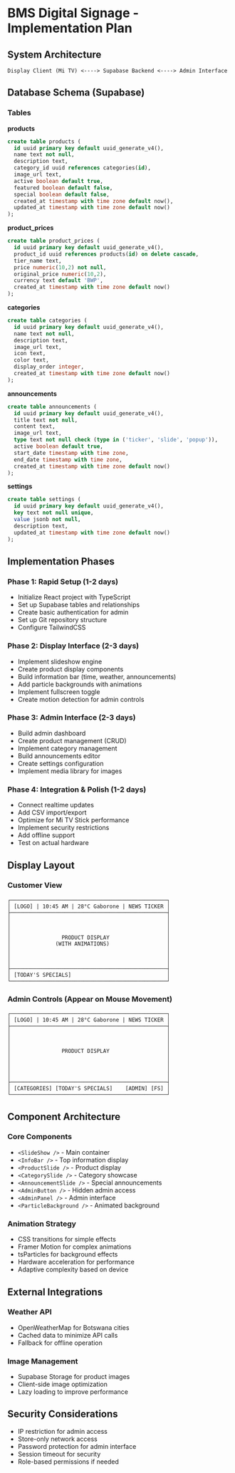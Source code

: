 # BMS Digital Signage - Implementation Plan

## System Architecture

```
Display Client (Mi TV) <----> Supabase Backend <----> Admin Interface
```

## Database Schema (Supabase)

### Tables

**products**
```sql
create table products (
  id uuid primary key default uuid_generate_v4(),
  name text not null,
  description text,
  category_id uuid references categories(id),
  image_url text,
  active boolean default true,
  featured boolean default false,
  special boolean default false,
  created_at timestamp with time zone default now(),
  updated_at timestamp with time zone default now()
);
```

**product_prices**
```sql
create table product_prices (
  id uuid primary key default uuid_generate_v4(),
  product_id uuid references products(id) on delete cascade,
  tier_name text,
  price numeric(10,2) not null,
  original_price numeric(10,2),
  currency text default 'BWP',
  created_at timestamp with time zone default now()
);
```

**categories**
```sql
create table categories (
  id uuid primary key default uuid_generate_v4(),
  name text not null,
  description text,
  image_url text,
  icon text,
  color text,
  display_order integer,
  created_at timestamp with time zone default now()
);
```

**announcements**
```sql
create table announcements (
  id uuid primary key default uuid_generate_v4(),
  title text not null,
  content text,
  image_url text,
  type text not null check (type in ('ticker', 'slide', 'popup')),
  active boolean default true,
  start_date timestamp with time zone,
  end_date timestamp with time zone,
  created_at timestamp with time zone default now()
);
```

**settings**
```sql
create table settings (
  id uuid primary key default uuid_generate_v4(),
  key text not null unique,
  value jsonb not null,
  description text,
  updated_at timestamp with time zone default now()
);
```

## Implementation Phases

### Phase 1: Rapid Setup (1-2 days)
- Initialize React project with TypeScript
- Set up Supabase tables and relationships
- Create basic authentication for admin
- Set up Git repository structure
- Configure TailwindCSS

### Phase 2: Display Interface (2-3 days)
- Implement slideshow engine
- Create product display components
- Build information bar (time, weather, announcements)
- Add particle backgrounds with animations
- Implement fullscreen toggle
- Create motion detection for admin controls

### Phase 3: Admin Interface (2-3 days)
- Build admin dashboard
- Create product management (CRUD)
- Implement category management
- Build announcements editor
- Create settings configuration
- Implement media library for images

### Phase 4: Integration & Polish (1-2 days)
- Connect realtime updates
- Add CSV import/export
- Optimize for Mi TV Stick performance
- Implement security restrictions
- Add offline support
- Test on actual hardware

## Display Layout

### Customer View
```
┌─────────────────────────────────────────────────┐
│ [LOGO] | 10:45 AM | 28°C Gaborone | NEWS TICKER │
├─────────────────────────────────────────────────┤
│                                                 │
│                                                 │
│                                                 │
│                PRODUCT DISPLAY                  │
│              (WITH ANIMATIONS)                  │
│                                                 │
│                                                 │
│                                                 │
├─────────────────────────────────────────────────┤
│ [TODAY'S SPECIALS]                              │
└─────────────────────────────────────────────────┘
```

### Admin Controls (Appear on Mouse Movement)
```
┌─────────────────────────────────────────────────┐
│ [LOGO] | 10:45 AM | 28°C Gaborone | NEWS TICKER │
├─────────────────────────────────────────────────┤
│                                                 │
│                                                 │
│                                                 │
│                PRODUCT DISPLAY                  │
│                                                 │
│                                                 │
│                                                 │
│                                                 │
├─────────────────────────────────────────────────┤
│ [CATEGORIES] [TODAY'S SPECIALS]    [ADMIN] [FS] │
└─────────────────────────────────────────────────┘
```

## Component Architecture

### Core Components
- `<SlideShow />` - Main container
- `<InfoBar />` - Top information display
- `<ProductSlide />` - Product display
- `<CategorySlide />` - Category showcase
- `<AnnouncementSlide />` - Special announcements
- `<AdminButton />` - Hidden admin access
- `<AdminPanel />` - Admin interface
- `<ParticleBackground />` - Animated background

### Animation Strategy
- CSS transitions for simple effects
- Framer Motion for complex animations
- tsParticles for background effects
- Hardware acceleration for performance
- Adaptive complexity based on device

## External Integrations

### Weather API
- OpenWeatherMap for Botswana cities
- Cached data to minimize API calls
- Fallback for offline operation

### Image Management
- Supabase Storage for product images
- Client-side image optimization
- Lazy loading to improve performance

## Security Considerations

- IP restriction for admin access
- Store-only network access
- Password protection for admin interface
- Session timeout for security
- Role-based permissions if needed
